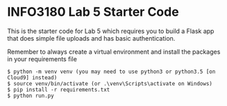 # INFO3180 Lab 5 Starter Code
This is the starter code for Lab 5 which requires you to build a Flask app that does simple file uploads and has basic authentication.

Remember to always create a virtual environment and install the packages in your requirements file

```
$ python -m venv venv (you may need to use python3 or python3.5 [on Cloud9] instead)
$ source venv/bin/activate (or .\venv\Scripts\activate on Windows)
$ pip install -r requirements.txt 
$ python run.py
```
